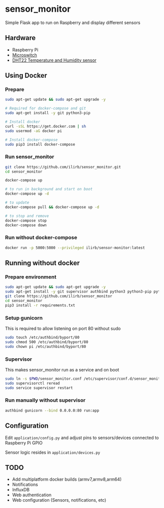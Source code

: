 # sensor_monitor

Simple Flask app to run on Raspberry and display different sensors

## Hardware

- Raspberry Pi
- [Microswitch](https://www.aliexpress.com/wholesale?catId=0&initiative_id=SB_20200725121427&SearchText=microswitch)
- [DHT22 Temperature and Humidity sensor](https://www.aliexpress.com/wholesale?catId=0&initiative_id=SB_20200725121509&SearchText=dht22)


## Using Docker

### Prepare

``` bash
sudo apt-get update && sudo apt-get upgrade -y

# Required for docker-compose and git
sudo apt-get install -y git python3-pip

# Install docker
curl -sSL https://get.docker.com | sh
sudo usermod -aG docker pi

# Install docker-compose
sudo pip3 install docker-compose
```

### Run sensor_monitor

``` bash
git clone https://github.com/ilirb/sensor_monitor.git
cd sensor_monitor

docker-compose up

# to run in background and start on boot
docker-compose up -d

# to update
docker-compose pull && docker-compose up -d

# to stop and remove
docker-compose stop
docker-compose down
```

### Run without docker-compose

``` bash
docker run -p 5000:5000 --privileged ilirb/sensor-monitor:latest
```

## Running without docker

### Prepare environment

``` bash
sudo apt-get update && sudo apt-get upgrade -y
sudo apt-get install -y git supervisor authbind python3 python3-pip python3-venv
git clone https://github.com/ilirb/sensor_monitor
cd sensor_monitor
pip3 install -r requirements.txt
```

### Setup gunicorn

This is required to allow listening on port 80 without sudo

``` bash
sudo touch /etc/authbind/byport/80
sudo chmod 500 /etc/authbind/byport/80
sudo chown pi /etc/authbind/byport/80
```

### Supervisor

This makes sensor_monitor run as a service and on boot

``` bash
sudo ln -s $PWD/sensor_monitor.conf /etc/supervisor/conf.d/sensor_monitor.conf
sudo supervisorctl reread
sudo service supervisor restart
```

### Run manually without supervisor

``` bash
authbind gunicorn --bind 0.0.0.0:80 run:app
```

## Configuration

Edit `application/config.py` and adjust pins to sensors/devices connected to Raspberry Pi GPIO

Sensor logic resides in `application/devices.py`

## TODO

- Add multiplatform docker builds (armv7,armv8,arm64)
- Notifications
- InfluxDB
- Web authentication
- Web configuration (Sensors, notifications, etc)
